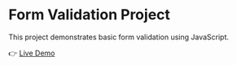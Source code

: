 # Form Validation Project

This project demonstrates basic form validation using JavaScript.

👉 [Live Demo](frabjous-paletas-eff985.netlify.app)